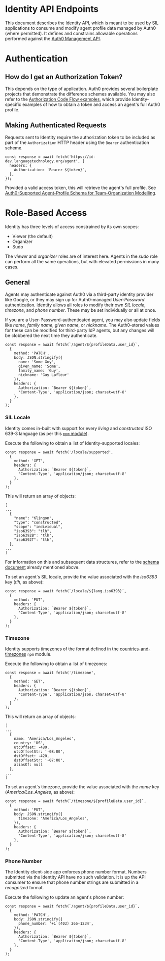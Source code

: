 Identity API Endpoints
======================

This document describes the Identity API, which is meant to be used by SIL applications to consume and modify agent profile data managed by Auth0 (where permitted). It defines and constrains allowable operations performed against the [Auth0 Management API](https://auth0.com/docs/api/management/v2).

# Authentication

## How do I get an Authorization Token?

This depends on the type of application. Auth0 provides several boilerplate projects that demonstrate the difference schemes available. You may also refer to the [Authorization Code Flow examples](../api-call-howto), which provide Identity-specific examples of how to obtain a token and access an agent's full Auth0 profile.


## Making Authenticated Requests

Requests sent to Identity require the authorization token to be included as part of the `Authorization` HTTP header using the `Bearer` authentication scheme.

```
const response = await fetch('https://id-dev.languagetechnology.org/agent', {
  headers: {
    Authorization: `Bearer ${token}`,
  },
});
```

Provided a valid access token, this will retrieve the agent's full profile. See [Auth0-Supported Agent-Profile Schema for Team-Organization Modelling](../identity-auth0-schema/).

# Role-Based Access

Identity has three levels of access constrained by its own scopes:

- Viewer (the default)
- Organizer
- Sudo

The _viewer_ and _organizer_ roles are of interest here. Agents in the _sudo_ role can perform all the same operations, but with elevated permissions in many cases.

## General

Agents may authenticate against Auth0 via a third-party identity provider like Google, or they may sign up for Auth0-managed _User-Password_ authentication. Identity allows all roles to modify their own _SIL locale_, _timezone_, and _phone number_. These may be set individually or all at once.

If you are a User-Password-authenticated agent, you may also update fields like _name_, _family name_, _given name_, or _nickname_. The Auth0-stored values for these can be modified for third-party IdP agents, but any changes will be clobbered the next time they authenticate.

```
const response = await fetch(`/agent/${profileData.user_id}`,
  {
    method: 'PATCH',
    body: JSON.stringify({
      name: 'Some Guy',
      given_name: 'Some',
      family_name: 'Guy',
      nickname: 'Guy Lafleur'
    }),
    headers: {
      Authorization: `Bearer ${token}`,
      'Content-Type', 'application/json; charset=utf-8'
    },
  }
);
```

### SIL Locale

Identity comes in-built with support for every _living_ and _constructed_ ISO 639-3 language (as per this [`npm` module](https://www.npmjs.com/package/iso-639-3)).

Execute the following to obtain a list of Identity-supported locales:

```
const response = await fetch('/locale/supported',
  {
    method: 'GET',
    headers: {
      Authorization: `Bearer ${token}`,
      'Content-Type', 'application/json; charset=utf-8'
    },
  }
);
```

This will return an array of objects:

```
[
...
  {
    "name": "Klingon",
    "type": "constructed",
    "scope": "individual",
    "iso6393": "tlh",
    "iso6392B": "tlh",
    "iso6392T": "tlh",
  },
...
]
```

For information on this and subsequent data structures, refer to the [schema document](../identity-auth0-schema/) already mentioned above.

To set an agent's SIL locale, provide the value associated with the _iso6393_ key (_tlh_, as above):

```
const response = await fetch(`/locale/${lang.iso6393}`,
  {
    method: 'PUT',
    headers: {
      Authorization: `Bearer ${token}`,
      'Content-Type', 'application/json; charset=utf-8'
    },
  }
);
```

### Timezone

Identity supports timezones of the format defined in the [countries-and-timezones](https://www.npmjs.com/package/countries-and-timezones) `npm` module.

Execute the following to obtain a list of timezones:

```
const response = await fetch('/timezone',
  {
    method: 'GET',
    headers: {
      Authorization: `Bearer ${token}`,
      'Content-Type', 'application/json; charset=utf-8'
    },
  }
);
```

This will return an array of objects:

```
[
...
  {
    name: 'America/Los_Angeles',
    country: 'US',
    utcOffset: -480,
    utcOffsetStr: '-08:00',
    dstOffset: -420,
    dstOffsetStr: '-07:00',
    aliasOf: null
  },
...
]
```

To set an agent's timezone, provide the value associated with the _name_ key (_America/Los_Angeles_, as above):

```
const response = await fetch(`/timezone/${profileData.user_id}`,
  {
    method: 'PUT',
    body: JSON.stringify({
      timezone: 'America/Los_Angeles',
    }),
    headers: {
      Authorization: `Bearer ${token}`,
      'Content-Type', 'application/json; charset=utf-8'
    },
  }
);
```

### Phone Number

The Identity client-side app enforces phone number format. Numbers submitted via the Identity API have no such validation. It is up the API consumer to ensure that phone number strings are submitted in a _recognized_ format.

Execute the following to update an agent's phone number:

```
const response = await fetch(`/agent/${profileData.user_id}`,
  {
    method: 'PATCH',
    body: JSON.stringify({
      phone_number: '+1 (403) 266-1234',
    }),
    headers: {
      Authorization: `Bearer ${token}`,
      'Content-Type', 'application/json; charset=utf-8'
    },
  }
);
```



